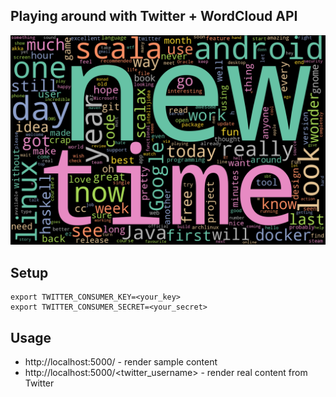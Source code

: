 ## Playing around with Twitter + WordCloud API

![](https://raw.githubusercontent.com/kjozsa/twittercloud/main/sample.png)

## Setup
```
export TWITTER_CONSUMER_KEY=<your_key>
export TWITTER_CONSUMER_SECRET=<your_secret>
```

## Usage
* http://localhost:5000/ - render sample content
* http://localhost:5000/<twitter_username> - render real content from Twitter

